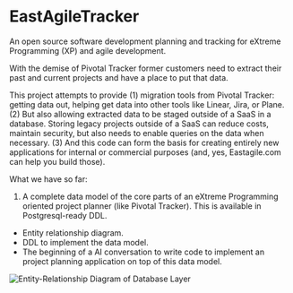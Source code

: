 # EastAgileTracker

An open source software development planning and tracking for eXtreme Programming (XP) and agile development.

With the demise of Pivotal Tracker former customers need to extract their past and current projects and have a place to put that data. 

This project attempts to provide 
(1) migration tools from Pivotal Tracker: getting data out, helping get data into other tools like Linear, Jira, or Plane. 
(2) But also allowing extracted data to be staged outside of a SaaS in a database. Storing legacy projects outside of a SaaS can reduce costs, maintain security, but also needs to enable queries on the data when necessary.
(3) And this code can form the basis for creating entirely new applications for internal or commercial purposes (and, yes, Eastagile.com can help you build those).

What we have so far:

1.  A complete data model of the core parts of an eXtreme Programming oriented project planner (like Pivotal Tracker). This is available in Postgresql-ready DDL.
- Entity relationship diagram.
- DDL to implement the data model.
- The beginning of a AI conversation to write code to implement an project planning application on top of this data model.

![Entity-Relationship Diagram of Database Layer](./"EastAgileTracker_ER_Diagram_2024-10-18.png")


  



